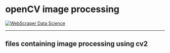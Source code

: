 # openCV image processing  

 [![WebScraper Data Science](https://img.shields.io/badge/image%20processing-blueviolet)](https://github.com/your-username/webscraper-data-science)


<hr> 

## **files containing image processing using cv2** 
